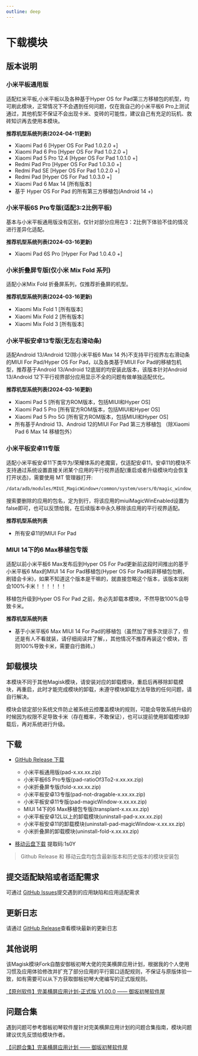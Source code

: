 ```yaml
---
outline: deep
---
```


# 下载模块

## 版本说明

### 小米平板通用版

适配红米平板,小米平板以及各种基于Hyper OS for Pad第三方移植包的机型，均可刷此模块，正常情况下不会遇到任何问题，仅在我自己的小米平板6 Pro上测试通过，其他机型不保证不会出现卡米、变砖的可能性，建议自己有充足的玩机、救砖知识再去使用本模块。

**推荐机型系统列表(2024-04-11更新)**

- Xiaomi Pad 6 [Hyper OS For Pad 1.0.2.0 +]
- Xiaomi Pad 6 Pro [Hyper OS For Pad 1.0.2.0 +]
- Xiaomi Pad 5 Pro 12.4 [Hyper OS For Pad 1.0.1.0 +]
- Redmi Pad Pro [Hyper OS For Pad  1.0.3.0 +]
- Redmi Pad SE [Hyper OS For Pad  1.0.2.0 +]
- Redmi Pad [Hyper OS For Pad  1.0.3.0 +]
- Xiaomi Pad 6 Max 14 [所有版本]
- 基于 Hyper OS For Pad 的所有第三方移植包(Android 14 +)


### 小米平板6S Pro专版(适配3:2比例平板)

基本与小米平板通用版没有区别，仅针对部分应用在3：2比例下体验不佳的情况进行差异化适配。

**推荐机型系统列表(2024-03-16更新)**
- Xiaomi Pad 6S Pro [Hyper For Pad 1.0.4.0 +]

### 小米折叠屏专版(仅小米 Mix Fold 系列)

适配小米Mix Fold 折叠屏系列，仅推荐折叠屏的机型。

**推荐机型系统列表(2024-03-16更新)**
- Xiaomi Mix Fold 1 [所有版本]
- Xiaomi Mix Fold 2 [所有版本]
- Xiaomi Mix Fold 3 [所有版本]

### 小米平板安卓13专版(无左右滑动条)

适配Android 13/Android 12(除小米平板6 Max 14 外)不支持平行视界左右滑动条的MIUI For Pad/Hyper OS For Pad，以及各类基于MIUI For Pad的移植包机型，推荐基于Android 13/Android 12底层的均安装此版本，该版本针对Android 13/Android 12下平行视界部分应用显示不全的问题有做单独适配优化。

**推荐机型系统列表(2024-03-16更新)**
- Xiaomi Pad 5 [所有官方ROM版本，包括MIUI和Hyper OS]
- Xiaomi Pad 5 Pro [所有官方ROM版本，包括MIUI和Hyper OS]
- Xiaomi Pad 5 Pro 5G [所有官方ROM版本，包括MIUI和Hyper OS]
- 所有基于Android 13、Android 12的MIUI For Pad 第三方移植包 （除Xiaomi Pad 6 Max 14 移植包外）

### 小米平板安卓11专版

适配小米平板安卓11下类华为/荣耀体系的老魔窗，仅适配安卓11，安卓11的模块不支持通过系统设置直接关闭某个应用的平行视界适配(重启或者升级模块均会恢复打开状态)，需要使用 MT 管理器打开:
```bash
/data/adb/modules/MIUI_MagicWindow+/common/system/users/0/magic_window_setting_config.xml
```
搜索要删除的应用的包名，定为到行，将该应用的miuiMagicWinEnabled设置为false即可，也可以反馈给我，在后续版本中永久移除该应用的平行视界适配。

**推荐机型系统列表**
- 所有安卓11的MIUI For Pad

### MIUI 14下的6 Max移植包专版

适配以前小米平板6 Max发布后到Hyper OS For Pad更新前这段时间推出的基于小米平板6 Max的MIUI 14 For Pad移植包(Hyper OS For Pad和非移植包勿刷，刷错会卡米)，如果不知道这个版本是干嘛的，就直接忽略这个版本，该版本误刷会100%卡米！！！！！！

移植包升级到Hyper OS For Pad 之前，务必先卸载本模块，不然导致100%会导致卡米。

**推荐机型系统列表**
- 基于小米平板6 Max MIUI 14 For Pad的移植包（虽然加了很多次提示了，但还是有人不看就装，请仔细阅读并了解，，其他情况不推荐再装这个模块，否则100%导致卡米，需要自行救砖。）



## 卸载模块

本模块不同于其他Magisk模块，请安装对应的卸载模块，重启后再移除卸载模块，再重启，此时才能完成模块的卸载，未遵守模块卸载方法导致的任何问题，请自行解决。

模块会锁定部分系统文件防止被系统云控覆盖模块的规则，可能会导致系统升级的时候因为权限不足导致卡米（存在概率，不敢保证），也可以提前使用卸载模块卸载后，再对系统进行升级。


## 下载

-   [GitHub Release 下载](https://github.com/sothx/mipad-magic-window/releases/)
    -   小米平板通用版(pad-x.xx.xx.zip)
    -   小米平板6S Pro专版(pad-ratioOf3To2-x.xx.xx.zip)
    -   小米折叠屏专版(fold-x.xx.xx.zip)
    -   小米平板安卓13专版(pad-not-dragable-x.xx.xx.zip)
    -   小米平板安卓11专版(pad-magicWindow-x.xx.xx.zip)
    -   MIUI 14下的6 Max移植包专版(transplant-x.xx.xx.zip)
    -   小米平板安卓12L以上的卸载模块(uninstall-pad-x.xx.xx.zip)
    -   小米平板安卓11的卸载模块(uninstall-pad-magicWindow-x.xx.xx.zip)
    -   小米折叠屏的卸载模块(uninstall-fold-x.xx.xx.zip)

-   [移动云盘下载](https://caiyun.139.com/m/i?135Ce1mQo5kKV) 提取码:1s0Y

> Github Release 和 移动云盘均包含最新版本和历史版本的模块安装包

## 提交适配缺陷或者适配需求

可通过 [GitHub Issues](https://github.com/sothx/hyper-magic-window.github.io/issues)提交遇到的应用缺陷和应用适配需求

## 更新日志

请通过 [GitHub Release](https://github.com/sothx/mipad-magic-window/releases/)查看模块最新的更新日志

## 其他说明

该Magisk模块Fork自酷安御板初琴大佬的完美横屏应用计划，根据我的个人使用习惯及应用体验修改并扩充了部分应用的平行窗口适配规则，不保证与原版体验一致，如有需要可以从下方获取御板初琴大佬编写的正式版规则。

<a href="https://ybcq.github.io/2023/05/01/%E3%80%90%E5%8E%9F%E5%88%9B%E8%BD%AF%E4%BB%B6%E3%80%91%E5%AE%8C%E7%BE%8E%E6%A8%AA%E5%B1%8F%E5%BA%94%E7%94%A8%E8%AE%A1%E5%88%92-%E6%AD%A3%E5%BC%8F%E7%89%88%20V1.00.0/" target="_blank">【原创软件】完美横屏应用计划-正式版 V1.00.0 —— 御坂初琴软件屋</a>


## 问题合集

遇到问题可参考御板初琴软件屋针对完美横屏应用计划的问题合集指南，模块问题建议优先反馈给模块作者。

<a href="https://ybcq.github.io/2023/03/20/%E3%80%90%E9%97%AE%E9%A2%98%E5%90%88%E9%9B%86%E3%80%91%E5%AE%8C%E7%BE%8E%E6%A8%AA%E5%B1%8F%E5%BA%94%E7%94%A8%E8%AE%A1%E5%88%92/" target="_blank">【问题合集】完美横屏应用计划 —— 御坂初琴软件屋</a>

